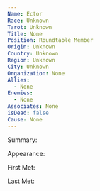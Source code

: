 ```yaml
---
Name: Ector
Race: Unknown
Tarot: Unknown
Title: None
Position: Roundtable Member
Origin: Unknown
Country: Unknown
Region: Unknown
City: Unknown
Organization: None
Allies:
  - None
Enemies:
  - None
Associates: None
isDead: false
Cause: None
---
```

Summary:

Appearance: 

First Met: 

Last Met: 
